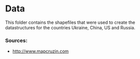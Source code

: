 # Data

This folder contains the shapefiles that were used to create the datastructures for the countries Ukraine, China, US and Russia.

### Sources:

- http://www.mapcruzin.com

